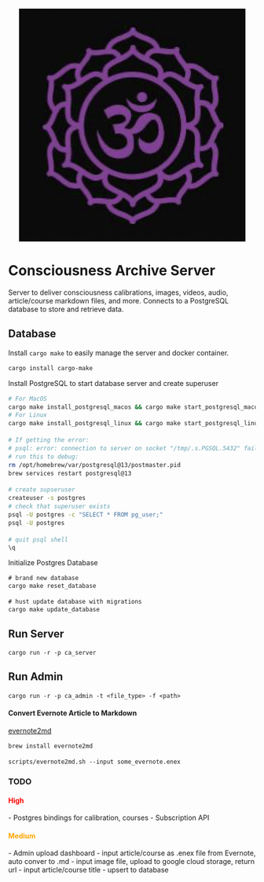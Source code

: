 <p align="center">
  <a href="https://consciousnessarchive.com">
    <img alt="Consciousness Archive" src="./logo.png" />
  </a>
</p>

[//]: # (# Consciousness Archive)


# Consciousness Archive Server
Server to deliver consciousness calibrations, images, videos, audio, article/course markdown files, and more.
Connects to a PostgreSQL database to store and retrieve data.


## Database

Install `cargo make` to easily manage the server and docker container.
```bash
cargo install cargo-make
```

Install PostgreSQL to start database server and create superuser
```bash
# For MacOS
cargo make install_postgresql_macos && cargo make start_postgresql_macos
# For Linux
cargo make install_postgresql_linux && cargo make start_postgresql_linux

# If getting the error: 
# psql: error: connection to server on socket "/tmp/.s.PGSQL.5432" failed: FATAL
# run this to debug:
rm /opt/homebrew/var/postgresql@13/postmaster.pid
brew services restart postgresql@13

# create supseruser
createuser -s postgres
# check that superuser exists
psql -U postgres -c "SELECT * FROM pg_user;"
psql -U postgres

# quit psql shell
\q
```

Initialize Postgres Database
```shell
# brand new database
cargo make reset_database

# hust update database with migrations
cargo make update_database
```

## Run Server
```shell
cargo run -r -p ca_server
```

## Run Admin
```shell
cargo run -r -p ca_admin -t <file_type> -f <path>
```

#### Convert Evernote Article to Markdown
[evernote2md](https://github.com/wormi4ok/evernote2md)
```shell
brew install evernote2md

scripts/evernote2md.sh --input some_evernote.enex
```


### TODO
<h4 style="color: red"> High </h4>
  - Postgres bindings for calibration, courses
  - Subscription API

<h4 style="color: orange"> Medium </h4>
- Admin upload dashboard
  - input article/course as .enex file from Evernote, auto conver to .md
  - input image file, upload to google cloud storage, return url
  - input article/course title
  - upsert to database